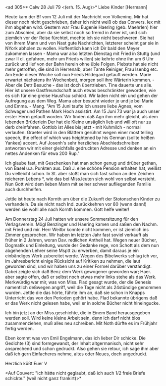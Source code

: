 <ad 305>* Calw 28 Juli 79
 <(erh. 15. Aug)>*
Liebe Kinder [Hermann]

Heute kam der Bf vom 12 Juli mit der Nachricht von Volkening. Mir hat dieser noch nicht geschrieben, daher ich nicht weiß ob das Convers. lex mit ihm abgehen wird. Gestern war Frau Eugenie Haering (geb. Maehrlen) hier zum Abschied, aber da sie selbst noch so fremd in Amer ist, und sich ziemlich vor der Reise fürchtet, mochte ich sie nicht beschweren. Sie hat von ihrem Mann und von Nast gute Nachrichten, letzterer scheint gar sie in NYork abholen zu wollen. Hoffentlich kann ich Dir bald den Meyer zukommen lassen - Mama war also letzten Dienstag mit Fried in Stuttg (und zwar II cl. gefahren, mehr um Frieds willen) sie kehrte ohne ihn um 6 Uhr zurück und lief von der Bahn herein ohne üble Folgen. Plebsts hat sie nicht mehr getroffen, die sind in Herrenalb, aber Tante Reiniger, Frau Isenbg etc. Am Ende dieser Woche soll nun Frieds Hildegard getauft werden. Marie erwartet nächstens ihr Wochenbett, morgen soll ihre Wärterin kommen. - Aber die Detr Besuche - das ist doch übertrieben. Tine dauerte uns alle. Hier ist unsere Gastfreundschaft auch etwas beschränkter geworden, wie es sich für eine greise Hausfrau schickt. Wir laden nicht ein und gehen der Aufregung aus dem Weg. Mama aber besucht wieder je und je bei Marie und Emma. - Mang. "Am 15 Juni taufte ich unsere liebe Agnes, vom Schwager und Pathen Mark Hoch assistirt. Am 15 Juni 73 war ja auch unser erster Herm getauft worden. Wir finden daß Agn ihm mehr gleicht, als dem lebenden Brüderlein Der hat die Kleine unsäglich lieb und will oft nur zu derb dreinfahren. Gottlob ist Alles bis jetzt - mit Kuhmilch - normal verlaufen. Graeter wird in den Blättern gerühmt wegen einer most telling speech, the effect of which was heightened by his German (sollte heißen Yankee) accent. Auf Josenh's sehr herzliches Abschiedschreiben antworten wir mit einer gleichfalls gedruckten Adresse und denken an ein nettes Andenken für etwa 200 Rup."

Ich glaube fast, mit Geschenken hat man schon genug und drüber gethan, von Basel u.a. Punkten aus. Daß J. eine schöne Pension erhalten hat, weißst Du vielleicht schon. In St. aber stoßt man sich fast schon an den Zeichen reicheren Lebens <bei Josenhans>*, wie das bei Miss.leuten sich wohl von selbst versteht. Nun Gott wird dem lieben Mann mit seiner schwer aufliegenden Familie auch durchhelfen.

Jettle ist heute nach Kornth um über die Zukunft der Stotonschen Kinder zu verhandeln. Da sie nicht nach Ind. zurückkehren vor 80 (wenn dann!) werden sie wohl alle nach Kornth kommen. Gott helfe weiter!

Am Donnerstag 24 Juli hatten wir unsere Sommersitzung für den Verlagsverein. Mögl Benzinger und Haering kamen und saßen den Nachm. mit Fried und mir. Herr Weitbr konnte nicht kommen, er ist ziemlich ins Zimmer gesprochen. Wir haben im letzten Jahr fast soviel verkauft als früher in 2 Jahren, woran Dav. redlichen Antheil hat. Wegen neuer Bücher, Dogmatik und Einleitung, wurde der Gedanke rege, von Schott als dem nun abgehenden Lehrer seine Msptt zu erwerben, damit daraus je ein einbändiges Werk zubereitet werde. Wegen des Bibelwerks schlug ich vor, im Jahresbericht einige Rücksicht auf Kritiken zu nehmen, die laut geworden sind, und wir haben uns zu einer Formel darüber verständigt. Dabei zeigte sich daß Benz dem Werk gewogener geworden war; Haer. aber sagte offen, daß er selbst noch etwas mehr links stehe als das Werk. Merkwürdig war mir, was von Miss. Flad gesagt wurde, der die Genesis namentlich deßwegen angriff, weil die Tage nicht als 24stündige genommen wurden. Jettle die das hörte, führte ihm an, daß sie schon in Knapps Unterricht das von den Perioden gehört habe. Flad bekannte übrigens daß er das Werk nicht gelesen habe, weil er in solche Bücher nicht hineingucke.

Ich bin jetzt an der Miss.geschichte, die in Einem Band herausgegeben werden soll. Wird keine kleine Arbeit sein, denn ich darf nicht blos zusammenziehen, muß alles neu schreiben. Mit Noth dürfte es im Frühjahr fertig werden.

Eben kommt was von Emil Engelmann, das ich lieber Dir schicke. Die Gedichte (3) sind formgewandt, der Inhalt altgermanisch, nicht sehr ansprechend und schon gedruckt. Also gehen sie retour, ich sage ihm aber daß ich gern Einfacheres nehme, altes oder Neues, doch ungedruckt.

 Herzlich küßt Euer V

<Auf Couvert: "ich hätte nicht geglaubt, daß ich auch 1/2 freie Briefe schickte." (weil nicht ganz frankirt)>*
